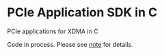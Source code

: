 # PCIe Application SDK in C

PCIe applications for XDMA in C

Code in process. Please see [note](./docs/note.md) for details.
